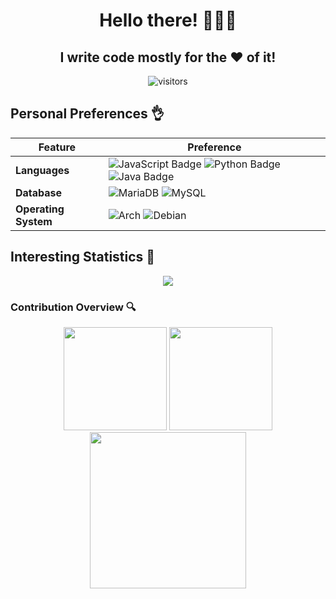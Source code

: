 <div align="center">
    <h1 style="font-weight: bolder;">Hello there! 👋👋👋</h1>
    <h2>I write code mostly for the ❤️ of it!</h2>
    <img src="https://visitor-badge.laobi.icu/badge?page_id=gingerchicken.gingerchicken" alt="visitors"/>
</div>

## Personal Preferences 👌
 Feature | Preference
--- | --- 
**Languages**  | ![JavaScript Badge](https://img.shields.io/badge/-JavaScript-3776AB?style=flat&logo=JavaScript&logoColor=white) ![Python Badge](https://img.shields.io/badge/-Python-3776AB?style=flat&logo=Python&logoColor=white) ![Java Badge](https://img.shields.io/badge/-Java-3776AB?style=flat&logo=Java&logoColor=white)
**Database**  | <img alt="MariaDB" src="https://img.shields.io/badge/MariaDB-%2300f.svg?logo=mariadb&amp;logoColor=white" style="max-width: 100%;"> <img alt="MySQL" src="https://img.shields.io/badge/MySQL-%2300f.svg?logo=MySQL&amp;logoColor=white" style="max-width: 100%;">
**Operating System**  | <img alt="Arch" src="https://img.shields.io/badge/Arch%20Linux-black?logo=arch-linux"> <img alt="Debian" src="https://img.shields.io/badge/Debian-black?logo=Debian">

## Interesting Statistics 📘
<div align="center">
    <div>
        <img src="https://activity-graph.herokuapp.com/graph?username=gingerchicken&hide_border=true&theme=redical">
    </div>
</div>

### Contribution Overview 🔍
<div align="center">
    <span>
        <img height=165px src="https://github-readme-stats.vercel.app/api?username=gingerchicken&show_icons=true&theme=radical&include_all_commits=true">
    </span>
    <span>
        <img height=165px src="https://github-readme-stats.vercel.app/api/top-langs/?username=gingerchicken&theme=radical&layout=compact">
    </span>
    <span>
        <img height=250px src="https://github-readme-streak-stats.herokuapp.com/?user=gingerchicken"></img>
    </span>
</div>

<!-- Shoutout to https://github.com/BEPb/BEPb for the inspiration ❤️ -->